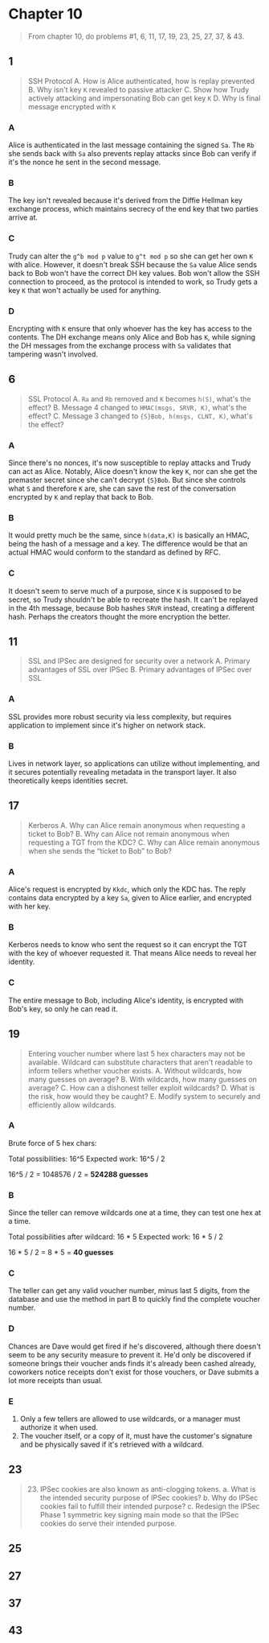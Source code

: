 Chapter 10
==============================

> From chapter 10, do problems #1, 6, 11, 17, 19, 23, 25, 27, 37, & 43.

## 1

> SSH Protocol
> A. How is Alice authenticated, how is replay prevented
> B. Why isn't key `K` revealed to passive attacker
> C. Show how Trudy actively attacking and impersonating Bob can get key `K`
> D. Why is final message encrypted with `K`

### A

Alice is authenticated in the last message containing the signed `Sa`. The `Rb` she sends back with `Sa` also prevents replay attacks since Bob can verify if it's the nonce he sent in the second message.

### B

The key isn't revealed because it's derived from the Diffie Hellman key exchange process, which maintains secrecy of the end key that two parties arrive at.

### C

Trudy can alter the `g^b mod p` value to `g^t mod p` so she can get her own `K` with alice. However, it doesn't break SSH because the `Sa` value Alice sends back to Bob won't have the correct DH key values. Bob won't allow the SSH connection to proceed, as the protocol is intended to work, so Trudy gets a key `K` that won't actually be used for anything.

### D

Encrypting with `K` ensure that only whoever has the key has access to the contents. The DH exchange means only Alice and Bob has `K`, while signing the DH messages from the exchange process with `Sa` validates that tampering wasn't involved.

## 6

> SSL Protocol
> A. `Ra` and `Rb` removed and `K` becomes `h(S)`, what's the effect?
> B. Message 4 changed to `HMAC(msgs, SRVR, K)`, what's the effect?
> C. Message 3 changed to `{S}Bob, h(msgs, CLNT, K)`, what's the effect?

### A

Since there's no nonces, it's now susceptible to replay attacks and Trudy can act as Alice. Notably, Alice doesn't know the key `K`, nor can she get the premaster secret since she can't decrypt `{S}Bob`. But since she controls what `S` and therefore `K` are, she can save the rest of the conversation encrypted by `K` and replay that back to Bob.

### B

It would pretty much be the same, since `h(data,K)` is basically an HMAC, being the hash of a message and a key. The difference would be that an actual HMAC would conform to the standard as defined by RFC.

### C

It doesn't seem to serve much of a purpose, since `K` is supposed to be secret, so Trudy shouldn't be able to recreate the hash. It can't be replayed in the 4th message, because Bob hashes `SRVR` instead, creating a different hash. Perhaps the creators thought the more encryption the better.

## 11

> SSL and IPSec are designed for security over a network
> A. Primary advantages of SSL over IPSec
> B. Primary advantages of IPSec over SSL

### A

SSL provides more robust security via less complexity, but requires application to implement since it's higher on network stack.

### B

Lives in network layer, so applications can utilize without implementing, and it secures potentially revealing metadata in the transport layer. It also theoretically keeps identities secret.

## 17

> Kerberos
> A. Why can Alice remain anonymous when requesting a ticket to Bob?
> B. Why can Alice not remain anonymous when requesting a TGT from the KDC?
> C. Why can Alice remain anonymous when she sends the “ticket to Bob” to Bob?

### A

Alice's request is encrypted by `Kkdc`, which only the KDC has. The reply contains data encrypted by a key `Sa`, given to Alice earlier, and encrypted with her key.

### B

Kerberos needs to know who sent the request so it can encrypt the TGT with the key of whoever requested it. That means Alice needs to reveal her identity.

### C

The entire message to Bob, including Alice's identity, is encrypted with Bob's key, so only he can read it.

## 19

> Entering voucher number where last 5 hex characters may not be available. Wildcard can substitute characters that aren't readable to inform tellers whether voucher exists.
> A. Without wildcards, how many guesses on average?
> B. With wildcards, how many guesses on average?
> C. How can a dishonest teller exploit wildcards?
> D. What is the risk, how would they be caught?
> E. Modify system to securely and efficiently allow wildcards.

### A

Brute force of 5 hex chars:

Total possibilities: 16^5
Expected work: 16^5 / 2

16^5 / 2
= 1048576 / 2
= **524288 guesses**

### B

Since the teller can remove wildcards one at a time, they can test one hex at a time.

Total possibilities after wildcard: 16 * 5
Expected work: 16 * 5 / 2

16 * 5 / 2
= 8 * 5
= **40 guesses**

### C

The teller can get any valid voucher number, minus last 5 digits, from the database and use the method in part B to quickly find the complete voucher number.

### D

Chances are Dave would get fired if he's discovered, although there doesn't seem to be any security measure to prevent it. He'd only be discovered if someone brings their voucher ands finds it's already been cashed already, coworkers notice receipts don't exist for those vouchers, or Dave submits a lot more receipts than usual.

### E

1. Only a few tellers are allowed to use wildcards, or a manager must authorize it when used.
2. The voucher itself, or a copy of it, must have the customer's signature and be physically saved if it's retrieved with a wildcard.

## 23

> 23. IPSec cookies are also known as anti-clogging tokens.
> a. What is the intended security purpose of IPSec cookies?
> b. Why do IPSec cookies fail to fulfill their intended purpose?
> c. Redesign the IPSec Phase 1 symmetric key signing main mode so that the IPSec cookies do serve their intended purpose.



## 25



## 27



## 37



## 43



